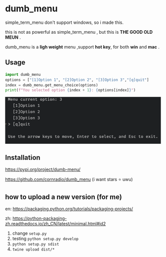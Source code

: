 # dumb_menu
simple_term_menu don't support windows, so i made this.

this is not as powerful as simple_term_menu , but this is **THE GOOD OLD MEUN** .

dumb_menu is a **ligh weight** menu ,support **hot key**, for both **win** and **mac** .

## Usage

```python
import dumb_menu
options = ["[1]Option 1", "[2]Option 2", "[3]Option 3","[q]quit"]
index = dumb_menu.get_menu_choice(options)
print(f"You selected option {index + 1}: {options[index]}")
```

![png](https://raw.githubusercontent.com/cornradio/imgs/main/20230214163952.png)

## Installation

https://pypi.org/project/dumb-menu/

https://github.com/cornradio/dumb_menu (i want stars ⭐ uwu)


## how to upload a new version (for me)

en: https://packaging.python.org/tutorials/packaging-projects/ 

zh: https://python-packaging-zh.readthedocs.io/zh_CN/latest/minimal.html#id2

1. change `setup.py`
2. testing `python setup.py develop`
3. `python setup.py sdist`
4. `twine upload dist/*`